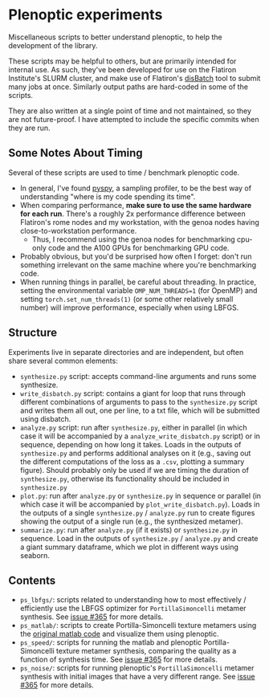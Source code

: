 # Plenoptic experiments

Miscellaneous scripts to better understand plenoptic, to help the development of the library.

These scripts may be helpful to others, but are primarily intended for internal use. As such, they've been developed for use on the Flatiron Institute's SLURM cluster, and make use of Flatiron's [disBatch](https://github.com/flatironinstitute/disBatch) tool to submit many jobs at once. Similarly output paths are hard-coded in some of the scripts.

They are also written at a single point of time and not maintained, so they are not future-proof. I have attempted to include the specific commits when they are run.

## Some Notes About Timing

Several of these scripts are used to time / benchmark plenoptic code.

- In general, I've found [pyspy](https://github.com/benfred/py-spy), a sampling profiler, to be the best way of understanding "where is my code spending its time".
- When comparing performance, **make sure to use the same hardware for each run**. There's a roughly 2x performance difference between Flatiron's rome nodes and my workstation, with the genoa nodes having close-to-workstation performance.
    - Thus, I recommend using the genoa nodes for benchmarking cpu-only code and the A100 GPUs for benchmarking GPU code.
- Probably obvious, but you'd be surprised how often I forget: don't run something irrelevant on the same machine where you're benchmarking code.
- When running things in parallel, be careful about threading. In practice, setting the environmental variable `OMP_NUM_THREADS=1` (for OpenMP) and setting `torch.set_num_threads(1)` (or some other relatively small number) will improve performance, especially when using LBFGS.

## Structure

Experiments live in separate directories and are independent, but often share several common elements:
- `synthesize.py` script: accepts command-line arguments and runs some synthesize.
- `write_disbatch.py` script: contains a giant for loop that runs through different combinations of arguments to pass to the `synthesize.py` script and writes them all out, one per line, to a txt file, which will be submitted using disbatch.
- `analyze.py` script: run after `synthesize.py`, either in parallel (in which case it will be accompanied by a `analyze_write_disbatch.py` script) or in sequence, depending on how long it takes. Loads in the outputs of `synthesize.py` and performs additional analyses on it (e.g., saving out the different computations of the loss as a `.csv`, plotting a summary figure). Should probably only be used if we are timing the duration of `synthesize.py`, otherwise its functionality should be included in `synthesize.py`
- `plot.py`: run after `analyze.py` or `synthesize.py` in sequence or parallel (in which case it will be accompanied by `plot_write_disbatch.py`). Loads in the outputs of a single `synthesize.py` / `analyze.py` run to create figures showing the output of a single run (e.g., the synthesized metamer).
- `summarize.py`: run after `analyze.py` (if it exists) or `synthesize.py` in sequence. Load in the outputs of `synthesize.py` / `analyze.py` and create a giant summary dataframe, which we plot in different ways using seaborn.

## Contents

- `ps_lbfgs/`: scripts related to understanding how to most effectively / efficiently use the LBFGS optimizer for `PortillaSimoncelli` metamer synthesis. See [issue #365](https://github.com/plenoptic-org/plenoptic/issues/365) for more details.
- `ps_matlab/`: scripts to create Portilla-Simoncelli texture metamers using the [original matlab code](https://github.com/LabForComputationalVision/textureSynth) and visualize them using plenoptic.
- `ps_speed/`: scripts for running the matlab and plenoptic Portilla-Simoncelli texture metamer synthesis, comparing the quality as a function of synthesis time. See [issue #365](https://github.com/plenoptic-org/plenoptic/issues/365) for more details.
- `ps_noise/`: scripts for running plenoptic's `PortillaSimoncelli` metamer synthesis with initial images that have a very different range. See [issue #365](https://github.com/plenoptic-org/plenoptic/issues/365) for more details.

